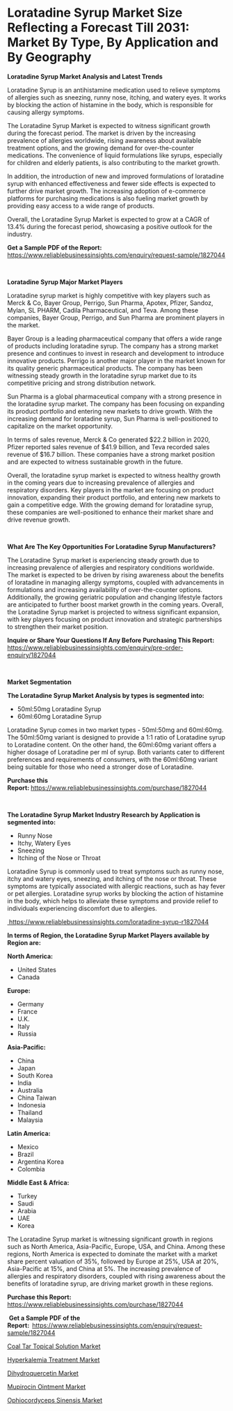 <p><h1>Loratadine Syrup Market Size Reflecting a Forecast Till 2031: Market By Type, By Application and By Geography</h1></p><p><strong>Loratadine Syrup Market Analysis and Latest Trends</strong></p>
<p><p>Loratadine Syrup is an antihistamine medication used to relieve symptoms of allergies such as sneezing, runny nose, itching, and watery eyes. It works by blocking the action of histamine in the body, which is responsible for causing allergy symptoms.</p><p>The Loratadine Syrup Market is expected to witness significant growth during the forecast period. The market is driven by the increasing prevalence of allergies worldwide, rising awareness about available treatment options, and the growing demand for over-the-counter medications. The convenience of liquid formulations like syrups, especially for children and elderly patients, is also contributing to the market growth.</p><p>In addition, the introduction of new and improved formulations of loratadine syrup with enhanced effectiveness and fewer side effects is expected to further drive market growth. The increasing adoption of e-commerce platforms for purchasing medications is also fueling market growth by providing easy access to a wide range of products.</p><p>Overall, the Loratadine Syrup Market is expected to grow at a CAGR of 13.4% during the forecast period, showcasing a positive outlook for the industry.</p></p>
<p><strong>Get a Sample PDF of the Report:&nbsp;</strong> <a href="https://www.reliablebusinessinsights.com/enquiry/request-sample/1827044">https://www.reliablebusinessinsights.com/enquiry/request-sample/1827044</a></p>
<p>&nbsp;</p>
<p><strong>Loratadine Syrup Major Market Players</strong></p>
<p><p>Loratadine syrup market is highly competitive with key players such as Merck & Co, Bayer Group, Perrigo, Sun Pharma, Apotex, Pfizer, Sandoz, Mylan, SL PHARM, Cadila Pharmaceutical, and Teva. Among these companies, Bayer Group, Perrigo, and Sun Pharma are prominent players in the market.</p><p>Bayer Group is a leading pharmaceutical company that offers a wide range of products including loratadine syrup. The company has a strong market presence and continues to invest in research and development to introduce innovative products. Perrigo is another major player in the market known for its quality generic pharmaceutical products. The company has been witnessing steady growth in the loratadine syrup market due to its competitive pricing and strong distribution network.</p><p>Sun Pharma is a global pharmaceutical company with a strong presence in the loratadine syrup market. The company has been focusing on expanding its product portfolio and entering new markets to drive growth. With the increasing demand for loratadine syrup, Sun Pharma is well-positioned to capitalize on the market opportunity.</p><p>In terms of sales revenue, Merck & Co generated $22.2 billion in 2020, Pfizer reported sales revenue of $41.9 billion, and Teva recorded sales revenue of $16.7 billion. These companies have a strong market position and are expected to witness sustainable growth in the future.</p><p>Overall, the loratadine syrup market is expected to witness healthy growth in the coming years due to increasing prevalence of allergies and respiratory disorders. Key players in the market are focusing on product innovation, expanding their product portfolio, and entering new markets to gain a competitive edge. With the growing demand for loratadine syrup, these companies are well-positioned to enhance their market share and drive revenue growth.</p></p>
<p>&nbsp;</p>
<p><strong>What Are The Key Opportunities For Loratadine Syrup Manufacturers?</strong></p>
<p><p>The Loratadine Syrup market is experiencing steady growth due to increasing prevalence of allergies and respiratory conditions worldwide. The market is expected to be driven by rising awareness about the benefits of loratadine in managing allergy symptoms, coupled with advancements in formulations and increasing availability of over-the-counter options. Additionally, the growing geriatric population and changing lifestyle factors are anticipated to further boost market growth in the coming years. Overall, the Loratadine Syrup market is projected to witness significant expansion, with key players focusing on product innovation and strategic partnerships to strengthen their market position.</p></p>
<p><strong>Inquire or Share Your Questions If Any Before Purchasing This Report:</strong> <a href="https://www.reliablebusinessinsights.com/enquiry/pre-order-enquiry/1827044">https://www.reliablebusinessinsights.com/enquiry/pre-order-enquiry/1827044</a></p>
<p>&nbsp;</p>
<p><strong>Market Segmentation</strong></p>
<p><strong>The Loratadine Syrup Market Analysis by types is segmented into:</strong></p>
<p><ul><li>50ml:50mg Loratadine Syrup</li><li>60ml:60mg Loratadine Syrup</li></ul></p>
<p><p>Loratadine Syrup comes in two market types - 50ml:50mg and 60ml:60mg. The 50ml:50mg variant is designed to provide a 1:1 ratio of Loratadine syrup to Loratadine content. On the other hand, the 60ml:60mg variant offers a higher dosage of Loratadine per ml of syrup. Both variants cater to different preferences and requirements of consumers, with the 60ml:60mg variant being suitable for those who need a stronger dose of Loratadine.</p></p>
<p><strong>Purchase this Report:&nbsp;</strong><a href="https://www.reliablebusinessinsights.com/purchase/1827044">https://www.reliablebusinessinsights.com/purchase/1827044</a></p>
<p>&nbsp;</p>
<p><strong>The Loratadine Syrup Market Industry Research by Application is segmented into:</strong></p>
<p><ul><li>Runny Nose</li><li>Itchy, Watery Eyes</li><li>Sneezing</li><li>Itching of the Nose or Throat</li></ul></p>
<p><p>Loratadine Syrup is commonly used to treat symptoms such as runny nose, itchy and watery eyes, sneezing, and itching of the nose or throat. These symptoms are typically associated with allergic reactions, such as hay fever or pet allergies. Loratadine syrup works by blocking the action of histamine in the body, which helps to alleviate these symptoms and provide relief to individuals experiencing discomfort due to allergies.</p></p>
<p><a href="https://www.reliablebusinessinsights.com/loratadine-syrup-r1827044">&nbsp;https://www.reliablebusinessinsights.com/loratadine-syrup-r1827044</a></p>
<p><strong>In terms of Region, the Loratadine Syrup Market Players available by Region are:</strong></p>
<p>
    <p> <strong> North America: </strong>
        <ul>
            <li>United States</li>
            <li>Canada</li>
        </ul>
        </p> 
    <p> <strong> Europe: </strong>
        <ul>
            <li>Germany</li>
            <li>France</li>
            <li>U.K.</li>
            <li>Italy</li>
            <li>Russia</li>
        </ul>
        </p> 
    <p> <strong> Asia-Pacific: </strong>
        <ul>
            <li>China</li>
            <li>Japan</li>
            <li>South Korea</li>
            <li>India</li>
            <li>Australia</li>
            <li>China Taiwan</li>
            <li>Indonesia</li>
            <li>Thailand</li>
            <li>Malaysia</li>
        </ul>
        </p> 
    <p> <strong> Latin America: </strong>
        <ul>
            <li>Mexico</li>
            <li>Brazil</li>
            <li>Argentina Korea</li>
            <li>Colombia</li>
        </ul>
        </p> 
    <p> <strong> Middle East & Africa: </strong>
        <ul>
            <li>Turkey</li>
            <li>Saudi</li>
            <li>Arabia</li>
            <li>UAE</li>
            <li>Korea</li>
        </ul>
    </p>
    </p>
<p><p>The Loratadine Syrup market is witnessing significant growth in regions such as North America, Asia-Pacific, Europe, USA, and China. Among these regions, North America is expected to dominate the market with a market share percent valuation of 35%, followed by Europe at 25%, USA at 20%, Asia-Pacific at 15%, and China at 5%. The increasing prevalence of allergies and respiratory disorders, coupled with rising awareness about the benefits of loratadine syrup, are driving market growth in these regions.</p></p>
<p><strong>Purchase this Report: </strong><a href="https://www.reliablebusinessinsights.com/purchase/1827044">https://www.reliablebusinessinsights.com/purchase/1827044</a></p>
<p>&nbsp;<strong>Get a Sample PDF of the Report:&nbsp;&nbsp;</strong><a href="https://www.reliablebusinessinsights.com/enquiry/request-sample/1827044">https://www.reliablebusinessinsights.com/enquiry/request-sample/1827044</a></p>
<p><strong></strong></p>
<p><p><a href="https://github.com/jakobeblake56/Market-Research-Report-List-1/blob/main/coal-tar-topical-solution-market.md">Coal Tar Topical Solution Market</a></p><p><a href="https://github.com/julyju69/Market-Research-Report-List-4/blob/main/hyperkalemia-treatment-market.md">Hyperkalemia Treatment Market</a></p><p><a href="https://github.com/nathandecarvalho/Market-Research-Report-List-4/blob/main/dihydroquercetin-market.md">Dihydroquercetin Market</a></p><p><a href="https://github.com/JosephWillisbXXgf/Market-Research-Report-List-1/blob/main/mupirocin-ointment-market.md">Mupirocin Ointment Market</a></p><p><a href="https://github.com/julian6Skinner/Market-Research-Report-List-1/blob/main/ophiocordyceps-sinensis-market.md">Ophiocordyceps Sinensis Market</a></p></p>